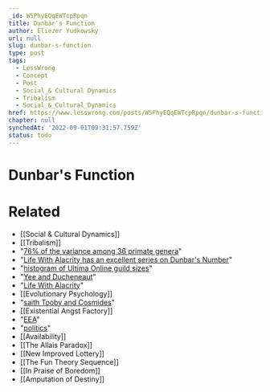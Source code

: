 ```yaml
---
_id: W5PhyEQqEWTcpRpqn
title: Dunbar's Function
author: Eliezer Yudkowsky
url: null
slug: dunbar-s-function
type: post
tags:
  - LessWrong
  - Concept
  - Post
  - Social_& Cultural Dynamics
  - Tribalism
  - Social_&_Cultural_Dynamics
href: https://www.lesswrong.com/posts/W5PhyEQqEWTcpRpqn/dunbar-s-function
chapter: null
synchedAt: '2022-09-01T09:31:57.759Z'
status: todo
---
```


# Dunbar's Function


# Related

- [[Social & Cultural Dynamics]]
- [[Tribalism]]
- "[76% of the variance among 36 primate genera](http://www.bbsonline.org/Preprints/OldArchive/bbs.dunbar.html)"
- "[Life With Alacrity has an excellent series on Dunbar's Number](http://www.lifewithalacrity.com/2004/03/the_dunbar_numb.html)"
- "[histogram of Ultima Online guild sizes](http://www.lifewithalacrity.com/2005/08/dunbar_world_of.html)"
- "[Yee and Ducheneaut](http://blogs.parc.com/playon/archives/2005/10/guilds_max_subg.html)"
- "[Life With Alacrity](http://www.lifewithalacrity.com/2004/03/the_dunbar_numb.html)"
- [[Evolutionary Psychology]]
- "[saith Tooby and Cosmides](http://www.psych.ucsb.edu/research/cep/primer.html)"
- [[Existential Angst Factory]]
- "[EEA](http://en.wikipedia.org/wiki/Environment_of_evolutionary_adaptedness#Environment_of_evolutionary_adaptedness)"
- "[politics](/lw/gw/politics_is_the_mindkiller/)"
- [[Availability]]
- [[The Allais Paradox]]
- [[New Improved Lottery]]
- [[The Fun Theory Sequence]]
- [[In Praise of Boredom]]
- [[Amputation of Destiny]]